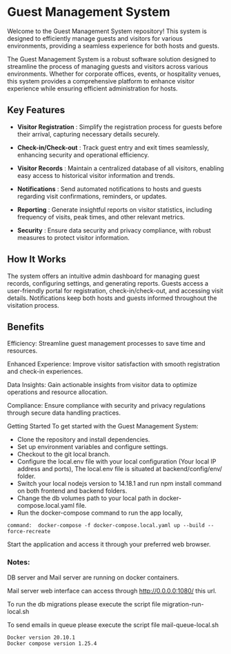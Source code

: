 # Guest Management System

Welcome to the Guest Management System repository! This system is designed to efficiently manage guests and visitors for various environments, providing a seamless experience for both hosts and guests.

The Guest Management System is a robust software solution designed to streamline the process of managing guests and visitors across various environments. Whether for corporate offices, events, or hospitality venues, this system provides a comprehensive platform to enhance visitor experience while ensuring efficient administration for hosts.

## Key Features
- **Visitor Registration** : Simplify the registration process for guests before their arrival, capturing necessary details securely.

- **Check-in/Check-out** : Track guest entry and exit times seamlessly, enhancing security and operational efficiency.

- **Visitor Records** : Maintain a centralized database of all visitors, enabling easy access to historical visitor information and trends.

- **Notifications** : Send automated notifications to hosts and guests regarding visit confirmations, reminders, or updates.

- **Reporting** : Generate insightful reports on visitor statistics, including frequency of visits, peak times, and other relevant metrics.

- **Security** : Ensure data security and privacy compliance, with robust measures to protect visitor information.

## How It Works
The system offers an intuitive admin dashboard for managing guest records, configuring settings, and generating reports. Guests access a user-friendly portal for registration, check-in/check-out, and accessing visit details. Notifications keep both hosts and guests informed throughout the visitation process.

## Benefits
Efficiency: Streamline guest management processes to save time and resources.

Enhanced Experience: Improve visitor satisfaction with smooth registration and check-in experiences.

Data Insights: Gain actionable insights from visitor data to optimize operations and resource allocation.

Compliance: Ensure compliance with security and privacy regulations through secure data handling practices.

Getting Started
To get started with the Guest Management System:

* Clone the repository and install dependencies.
* Set up environment variables and configure settings.
* Checkout to the git local branch.
* Configure the local.env file with your local configuration (Your local IP address and ports), The local.env file is situated at backend/config/env/ folder.
* Switch your local nodejs version to 14.18.1 and run npm install command on both frontend and backend folders.
* Change the db volumes path to your local path in docker-compose.local.yaml file.
* Run the docker-compose command to run the app locally,

`command:  docker-compose -f docker-compose.local.yaml up --build --force-recreate`

Start the application and access it through your preferred web browser.


### Notes:
 DB server and Mail server are running on docker containers.

Mail server web interface can access through http://0.0.0.0:1080/ this url.

To run the db migrations  please execute the script file migration-run-local.sh

To send emails in queue please execute the script file mail-queue-local.sh

```
Docker version 20.10.1
Docker compose version 1.25.4
```
